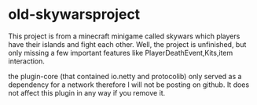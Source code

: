 # old-skywarsproject
This project is from a minecraft minigame called skywars which players have their islands and fight each other.
Well, the project is unfinished, but only missing a few important features like PlayerDeathEvent,Kits,item interaction.

the plugin-core (that contained io.netty and protocolib) only served as a dependency for a network therefore I will not be posting on github. It does not affect this plugin in any way if you remove it.

